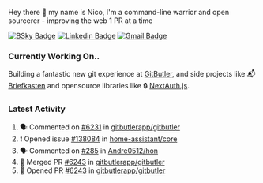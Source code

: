 
Hey there 👋 my name is Nico, I'm a command-line warrior and open sourcerer - improving the web 1 PR at a time

[![BSky Badge](https://img.shields.io/badge/-%20%40ndo.dev%20-%200285FF?style=flat-square&logo=bluesky&color=%23161e27)](https://bsky.app/profile/ndo.dev) [![Linkedin Badge](https://img.shields.io/badge/-ndom91-blue?style=flat-square&logo=Linkedin&logoColor=white&link=https://www.linkedin.com/in/ndom91/)](https://www.linkedin.com/in/ndom91/) [![Gmail Badge](https://img.shields.io/badge/-yo@ndo.dev-c14438?style=flat-square&logo=mail.ru&logoColor=white&link=mailto:yo@ndo.dev)](mailto:yo@ndo.dev)

### Currently Working On..

Building a fantastic new git experience at [GitButler](https://github.com/gitbutlerapp), and side projects like 📬 [Briefkasten](https://briefkastenhq.com) and opensource libraries like 🔒 [NextAuth.js](https://github.com/nextauthjs/next-auth).

<!--START_SECTION_PROFILE_VIEWS:readme-info-->
<!--END_SECTION_PROFILE_VIEWS:readme-info-->

<!--START_SECTION_DAILY_COMMIT:readme-info-->
<!--END_SECTION_DAILY_COMMIT:readme-info-->

<!--START_SECTION_WEEKLY_COMMIT:readme-info-->
<!--END_SECTION_WEEKLY_COMMIT:readme-info-->

### Latest Activity

<!--START_SECTION:activity-->
1. 🗣 Commented on [#6231](https://github.com/gitbutlerapp/gitbutler/pull/6231#issuecomment-2647955283) in [gitbutlerapp/gitbutler](https://github.com/gitbutlerapp/gitbutler)
2. ❗ Opened issue [#138084](https://github.com/home-assistant/core/issues/138084) in [home-assistant/core](https://github.com/home-assistant/core)
3. 🗣 Commented on [#285](https://github.com/Andre0512/hon/issues/285#issuecomment-2646224996) in [Andre0512/hon](https://github.com/Andre0512/hon)
4. 🎉 Merged PR [#6243](https://github.com/gitbutlerapp/gitbutler/pull/6243) in [gitbutlerapp/gitbutler](https://github.com/gitbutlerapp/gitbutler)
5. 💪 Opened PR [#6243](https://github.com/gitbutlerapp/gitbutler/pull/6243) in [gitbutlerapp/gitbutler](https://github.com/gitbutlerapp/gitbutler)
<!--END_SECTION:activity-->
